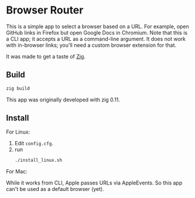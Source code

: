 # Browser Router

This is a simple app to select a browser based on a URL.
For example, open GitHub links in Firefox but open Google Docs in Chromium.
Note that this is a CLI app; it accepts a URL as a command-line argument.
It does not work with in-browser links; you'll need a custom browser extension for that.

It was made to get a taste of [Zig](https://ziglang.org/).

## Build

```sh
zig build
```
This app was originally developed with zig 0.11.

## Install

For Linux:

1. Edit `config.cfg`.
2. run
   ```sh
   ./install_linux.sh
   ```

For Mac:

While it works from CLI, Apple passes URLs via AppleEvents.
So this app can't be used as a default browser (yet).   
